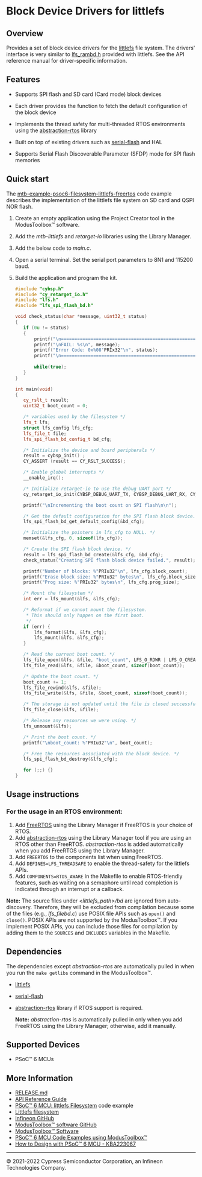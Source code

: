 # Block Device Drivers for littlefs

## Overview

Provides a set of block device drivers for the
[littlefs](https://github.com/littlefs-project/littlefs) file system.
The drivers' interface is very similar to
[lfs_rambd.h](https://github.com/littlefs-project/littlefs/blob/master/bd/lfs_rambd.h)
provided with littlefs. See the API reference manual for driver-specific information.

## Features

- Supports SPI flash and SD card (Card mode) block devices
- Each driver provides the function to fetch the default configuration of the block device
- Implements the thread safety for multi-threaded RTOS environments using the
  [abstraction-rtos](https://github.com/Infineon/abstraction-rtos) library
- Built on top of existing drivers such as
  [serial-flash](https://github.com/Infineon/serial-flash) and HAL

- Supports Serial Flash Discoverable Parameter (SFDP) mode for SPI flash memories

## Quick start

The [mtb-example-psoc6-filesystem-littlefs-freertos](https://github.com/Infineon/mtb-example-psoc6-filesystem-littlefs-freertos)
code example describes the implementation of the littlefs file system on SD card and QSPI NOR flash.

1. Create an empty application using the Project Creator tool in the ModusToolbox™ software.
2. Add the *mtb-littlefs* and *retarget-io* libraries using the Library Manager.
3. Add the below code to *main.c*.
4. Open a serial terminal. Set the serial port parameters to 8N1 and 115200 baud.
5. Build the application and program the kit.

   ```cpp
   #include "cybsp.h"
   #include "cy_retarget_io.h"
   #include "lfs.h"
   #include "lfs_spi_flash_bd.h"
   
   void check_status(char *message, uint32_t status)
   {
      if (0u != status)
      {
          printf("\n================================================================================\n");
          printf("\nFAIL: %s\n", message);
          printf("Error Code: 0x%08"PRIx32"\n", status);
          printf("\n================================================================================\n");
          
          while(true);
      }
   }
   
   int main(void)
   {
      cy_rslt_t result;
      uint32_t boot_count = 0;
   
      /* variables used by the filesystem */
      lfs_t lfs;
      struct lfs_config lfs_cfg;
      lfs_file_t file;
      lfs_spi_flash_bd_config_t bd_cfg;
   
      /* Initialize the device and board peripherals */
      result = cybsp_init() ;
      CY_ASSERT (result == CY_RSLT_SUCCESS);
   
      /* Enable global interrupts */
      __enable_irq();
   
      /* Initialize retarget-io to use the debug UART port */
      cy_retarget_io_init(CYBSP_DEBUG_UART_TX, CYBSP_DEBUG_UART_RX, CY_RETARGET_IO_BAUDRATE);
   
      printf("\nIncrementing the boot count on SPI flash\n\n");
   
      /* Get the default configuration for the SPI flash block device. */
      lfs_spi_flash_bd_get_default_config(&bd_cfg);
   
      /* Initialize the pointers in lfs_cfg to NULL. */
      memset(&lfs_cfg, 0, sizeof(lfs_cfg));
   
      /* Create the SPI flash block device. */
      result = lfs_spi_flash_bd_create(&lfs_cfg, &bd_cfg);
      check_status("Creating SPI flash block device failed.", result);
   
      printf("Number of blocks: %"PRIu32"\n", lfs_cfg.block_count);
      printf("Erase block size: %"PRIu32" bytes\n", lfs_cfg.block_size);
      printf("Prog size: %"PRIu32" bytes\n", lfs_cfg.prog_size);
   
      /* Mount the filesystem */
      int err = lfs_mount(&lfs, &lfs_cfg);
   
      /* Reformat if we cannot mount the filesystem.
       * This should only happen on the first boot.
       */
      if (err) {
          lfs_format(&lfs, &lfs_cfg);
          lfs_mount(&lfs, &lfs_cfg);
      }
   
      /* Read the current boot count. */
      lfs_file_open(&lfs, &file, "boot_count", LFS_O_RDWR | LFS_O_CREAT);
      lfs_file_read(&lfs, &file, &boot_count, sizeof(boot_count));
   
      /* Update the boot count. */
      boot_count += 1;
      lfs_file_rewind(&lfs, &file);
      lfs_file_write(&lfs, &file, &boot_count, sizeof(boot_count));
   
      /* The storage is not updated until the file is closed successfully. */
      lfs_file_close(&lfs, &file);
   
      /* Release any resources we were using. */
      lfs_unmount(&lfs);
   
      /* Print the boot count. */
      printf("\nboot_count: %"PRIu32"\n", boot_count);
   
      /* Free the resources associated with the block device. */
      lfs_spi_flash_bd_destroy(&lfs_cfg);
   
      for (;;) {}
   }
   ```

## Usage instructions

### For the usage in an RTOS environment:

1. Add [FreeRTOS](https://github.com/Infineon/freertos) using the
   Library Manager if FreeRTOS is your choice of RTOS.
2. Add [abstraction-rtos](https://github.com/Infineon/abstraction-rtos)
   using the Library Manager tool if you are using an RTOS other than FreeRTOS.
   *abstraction-rtos* is added automatically when you add FreeRTOS using the Library Manager.
3. Add `FREERTOS` to the components list when using FreeRTOS.
4. Add `DEFINES=LFS_THREADSAFE` to enable the thread-safety for the littlefs APIs.
5. Add `COMPONENTS=RTOS_AWARE` in the Makefile to enable RTOS-friendly features,
   such as waiting on a semaphore until read completion is indicated through an interrupt or a callback.

**Note:** The source files under *\<littlefs_path\>/bd* are ignored from
auto-discovery. Therefore, they will be excluded from compilation because some
of the files (e.g., *lfs_filebd.c*) use POSIX file APIs such as `open()` and
`close()`. POSIX APIs are not supported by the ModusToolbox™. If you implement POSIX
APIs, you can include those files for compilation by adding them to the `SOURCES`
and `INCLUDES` variables in the Makefile.

## Dependencies

The dependencies except *abstraction-rtos* are automatically pulled in when you
run the `make getlibs` command in the ModusToolbox™.

- [littlefs](https://github.com/littlefs-project/littlefs)
- [serial-flash](https://github.com/Infineon/serial-flash)
- [abstraction-rtos](https://github.com/Infineon/abstraction-rtos) library if RTOS support is required.

    **Note:** *abstraction-rtos* is automatically pulled in only when you add FreeRTOS using the Library Manager; otherwise, add it manually.

## Supported Devices

- PSoC™ 6 MCUs

## More Information

- <a href="https://github.com/Infineon/mtb-littlefs/blob/master/RELEASE.md">RELEASE.md</a>
- [API Reference Guide](https://infineon.github.io/mtb-littlefs/api_reference_manual/html/index.html)
- [PSoC™ 6 MCU: littlefs Filesystem](https://github.com/Infineon/mtb-example-psoc6-filesystem-littlefs-freertos) code example
- [Littlefs filesystem](https://github.com/littlefs-project/littlefs)
- [Infineon GitHub](https://github.com/Infineon)
- [ModusToolbox™ software GitHub](https://github.com/Infineon/modustoolbox-software)
- [ModusToolbox™ Software](https://www.infineon.com/cms/en/design-support/tools/sdk/modustoolbox-software/)
- [PSoC™ 6 MCU Code Examples using ModusToolbox™](https://github.com/Infineon/Code-Examples-for-ModusToolbox-Software)
- [How to Design with PSoC™ 6 MCU - KBA223067](https://community.infineon.com/t5/Knowledge-Base-Articles/How-to-Design-with-PSoC-6-MCU-KBA223067/ta-p/248857)

---
© 2021-2022 Cypress Semiconductor Corporation, an Infineon Technologies Company.